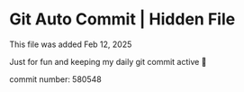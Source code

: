 # Git Auto Commit | Hidden File

This file was added Feb 12, 2025

Just for fun and keeping my daily git commit active 🤪

commit number: 580548
